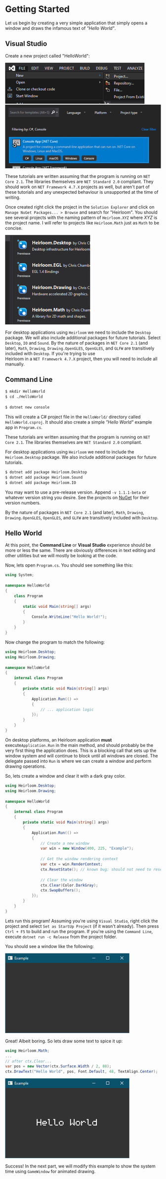 # Getting Started

Let us begin by creating a very simple application that simply opens a window 
and draws the infamous text of *"Hello World"*.

## Visual Studio

Create a new project called "HelloWorld":

![](../images/ide_new_project_1.png)
![](../images/ide_new_project_2.png)

These tutorials are written assuming that the program is running on 
`NET Core 2.1`. The libraries themselves are `NET Standard 2.0` compliant. They 
should work on `NET Framework 4.7.X` projects as well, but aren't part of these 
tutorials and any unexpected behaviour is unsupported at the time of writing.

Once created right click the project in the `Solution Explorer` and click on 
`Manage NuGet Packages... > Browse` and search for "Heirloom". You should see 
several projects with the naming pattern of `Heirloom.XYZ` where *XYZ* is the 
project name. I will refer to projects like `Heirloom.Math` just as `Math` to 
be concise.

![](../images/ide_new_project_3.png)

For desktop applications using `Heirloom` we need to include the
`Desktop` package. We will also include additional packages for future
tutorials. Select `Desktop`, `IO` and `Sound`. By the nature of packages in 
`NET Core 2.1`  (and later), `Math`, `Drawing`, `Drawing.OpenGLES`, `OpenGLES`, 
and `GLFW` are transitively included with `Desktop`. If you're trying to use  
Heirloom in a `NET Framework 4.7.X` project, then you will need to include all 
manually.

## Command Line

```sh
$ mkdir HelloWorld
$ cd ./HelloWorld

$ dotnet new console
```

This will create a C# project file in the `HelloWorld/` directory called 
`HelloWorld.csproj`. It should also create a simple *"Hello World"* example app 
in `Program.cs`.

These tutorials are written assuming that the program is running on 
`NET Core 2.1`. The libraries themselves are `NET Standard 2.0` compliant.

For desktop applications using `Heirloom` we need to include the
`Heirloom.Desktop` package. We also include additional packages for future
tutorials.

```sh
$ dotnet add package Heirloom.Desktop
$ dotnet add package Heirloom.Sound
$ dotnet add package Heirloom.IO
```

You may want to use a pre-release version. Append `-v 1.1.1-beta` or whatever
version string you desire. See the projects on [NuGet](https://www.nuget.org/packages?q=heirloom) 
for their version numbers.

By the nature of packages in `NET Core 2.1` (and later), `Math`, `Drawing`, 
`Drawing.OpenGLES`, `OpenGLES`,  and `GLFW` are transitively included with 
`Desktop`.

## Hello World

At this point, the **Command Line** or **Visual Studio** experience should be 
more or less the same. There are obviously differences in text editing and 
other utilities but we will mostly be looking at the code. 

Now, lets open `Program.cs`. You should see something like this:

```cs
using System;

namespace HelloWorld
{
    class Program
    {
        static void Main(string[] args)
        {
            Console.WriteLine("Hello World!");
        }
    }
}
```

Now change the program to match the following:

```cs
using Heirloom.Desktop;
using Heirloom.Drawing;

namespace HelloWorld
{
    internal class Program
    {
        private static void Main(string[] args)
        {
            Application.Run(() =>
            {
                // ... application logic
            });
        }
    }
}

```

On desktop platforms, an Heirloom application **must** execute`Application.Run` 
in the main method, and should probably be the very first thing the application 
does. This is a blocking call that sets up the window system and will continue to block until all windows are closed. The delegate passed into `Run` is where we can create a window and perform drawing operations.

So, lets create a window and clear it with a dark gray color.

```cs
using Heirloom.Desktop;
using Heirloom.Drawing;

namespace HelloWorld
{
    internal class Program
    {
        private static void Main(string[] args)
        {
            Application.Run(() =>
            {
                // Create a new window
                var win = new Window(400, 225, "Example");
                
                // Get the window rendering context
                var ctx = win.RenderContext;
                ctx.ResetState(); // known bug: should not need to reset here
                
                // Clear the window
                ctx.Clear(Color.DarkGray);
                ctx.SwapBuffers();
            });
        }
    }
}
```

Lets run this program! Assuming you're using `Visual Studio`, right click the project and select `Set as StartUp Project` (if it wasn't already). Then press 
`Ctrl + F5` to build and run the program. If you're using the `Command Line`, execute `dotnet run -c Release` from the project folder.

You should see a window like the following:

![](../images/getting_started_window_1.png)

Great! Albeit boring. So lets draw some text to spice it up:

```cs
using Heirloom.Math;
...
// after ctx.Clear...
var pos = new Vector(ctx.Surface.Width / 2, 88);
ctx.DrawText("Hello World", pos, Font.Default, 48, TextAlign.Center);
```

![](../images/getting_started_window_2.png)

Success! In the next part, we will modify this example to show the system time 
using `GameWindow` for animated drawing.
